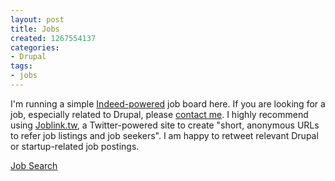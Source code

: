 ```yaml
--- 
layout: post
title: Jobs
created: 1267554137
categories: 
- Drupal
tags:
- jobs
---
```

<p>I'm running a simple <a href="http://indeed.com">Indeed-powered</a> job board here. If you are looking for a job, especially related to Drupal, please <a href="/contact">contact me</a>. I highly recommend using <a href="http://joblink.tw">Joblink.tw</a>, a Twitter-powered site to create "short, anonymous URLs to refer job listings and job seekers". I am happy to retweet relevant Drupal or startup-related job postings.</p>
<script type="text/javascript">
var indeed_publisher_id = '3011168910968224';
</script><script type="text/javascript" src="http://www.indeed.com/p/jobsite.js"></script><noscript><a href="http://www.indeed.com/p/?pid=3011168910968224">Job Search</a></noscript>
